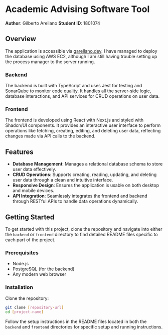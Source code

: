 # Academic Advising Software Tool

**Author**: Gilberto Arellano
**Student ID**: 1801074

## Overview

The application is accessible via [garellano.dev](https://garellano.dev). I have managed to deploy the database using AWS EC2, although I am still having trouble setting up the process manager to the server running.

### Backend

The backend is built with TypeScript and uses Jest for testing and SonarQube to monitor code quality. It handles all the server-side logic, database interactions, and API services for CRUD operations on user data.

### Frontend

The frontend is developed using React with Next.js and styled with Shadcn/UI components. It provides an interactive user interface to perform operations like fetching, creating, editing, and deleting user data, reflecting changes made via API calls to the backend.

## Features

- **Database Management**: Manages a relational database schema to store user data effectively.
- **CRUD Operations**: Supports creating, reading, updating, and deleting user data through a clean and intuitive interface.
- **Responsive Design**: Ensures the application is usable on both desktop and mobile devices.
- **API Integration**: Seamlessly integrates the frontend and backend through RESTful APIs to handle data operations dynamically.

## Getting Started

To get started with this project, clone the repository and navigate into either the `backend` or `frontend` directory to find detailed README files specific to each part of the project.

### Prerequisites

- Node.js
- PostgreSQL (for the backend)
- Any modern web browser

### Installation

Clone the repository:
```bash
git clone [repository-url]
cd [project-name]
```

Follow the setup instructions in the README files located in both the `backend` and `frontend` directories for specific setup and running instructions.
